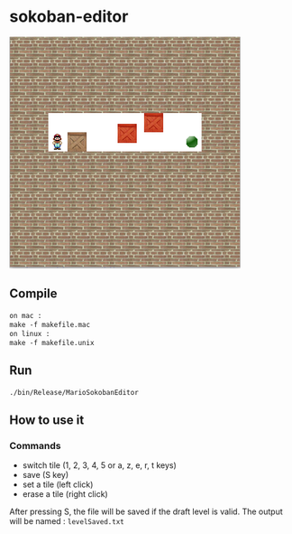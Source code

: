 # sokoban-editor

![screenshot](editor.png)

## Compile
```
on mac :
make -f makefile.mac
on linux :
make -f makefile.unix 
```

## Run
```
./bin/Release/MarioSokobanEditor
```

## How to use it

### Commands
 - switch tile (1, 2, 3, 4, 5 or a, z, e, r, t keys)
 - save (S key)
 - set a tile (left click)
 - erase a tile (right click)
 
After pressing S, the file will be saved if the draft level is valid.
The output will be named : `levelSaved.txt`
